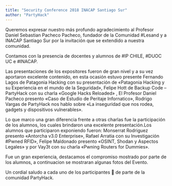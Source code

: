 ```yaml
---
title: "Security Conference 2018 INACAP Santiago Sur"
author: "PartyHack"
---
```

	

Queremos expresar nuestro más profundo agradecimiento al Profesor Daniel Sebastian Pacheco Pacheco, fundador de la Comunidad #Lesand y a INACAP Santiago Sur por la invitación que se extendido a nuestra comunidad.

Contamos con la presencia de docentes y alumnos de #IP CHILE, #DUOC UC e #INACAP.

Las presentaciones de los expositores fueron de gran nivel y a su vez aportaron excelente contenido, en esta ocasión estuvo presente Fernando Lagos de Patagonia Hacking con su presentación de «Patagonia Hacking y su Experiencia en el mundo de la Seguridad», Felipe Hott de Backup Code – PartyHack con su charla «Google Hacks Reloaded» , El Profesor Daniel Pacheco  presento «Caso de Estudio de Peritaje Infornatico»,  Rodrigo Vargas de PartyHack nos hablo sobre «La inseguridad que nos rodea, gadgets y dispositivos vulnerables».

Lo que marco una gran diferencia frente a otras charlas fue la participación de los alumnos, los cuales brindaron una excelente presentación.Los alumnos que participaron exponiendo fueron:  Monserrat Rodriguez presento «Antorcha v3.0 Enterprise»,  Rafael Arratia con su Investigación #Pwned RFID», Felipe Maldonado presento «OSINT, Shodan y Aspectos Legales» y por Vay3t con su charla «Pwning Routers for Dummies».

Fue un gran experiencia, destacamos el compromiso mostrado por parte  de los alumnos, a continuacion se mostraran algunas fotos del Evento.

Un cordial saludo a cada uno de los participantes 🙂 de parte de la comunidad PartyHack.
